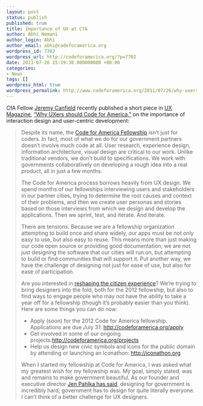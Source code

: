 ```yaml
---
layout: post
status: publish
published: true
title: Importance of UX at CfA
author: Abhi Nemani
author_login: Abhi
author_email: abhi@codeforamerica.org
wordpress_id: 7702
wordpress_url: http://codeforamerica.org/?p=7702
date: 2011-07-26 15:19:38.000000000 +00:00
categories:
- News
tags: []
wordpress_html: true
wordpress_permalink: http://www.codeforamerica.org/2011/07/26/why-uxers-should-code-for-america/
---
```


<p>CfA Fellow <a href="http://codeforamerica.org/author/jeremy">Jeremy Canfield</a> recently published a short piece in <a href="http://uxmag.com">UX Magazine</a>, <a href="http://uxmag.com/short-news/why-uxers-should-join-code-for-america">“Why UXers should Code for America,”</a> on the importance of interaction design and user-centric development:</p>
<blockquote><p>Despite its name, the <a href="http://codeforamerica.org/fellows/" target="_blank">Code for America Fellowship</a> isn’t just for coders. In fact, most of what we do for our government partners doesn’t involve much code at all. User research, experience design, information architecture, visual design are critical to our work. Unlike traditional vendors, we don’t build to specifications. We work with governments collaboratively on developing a rough idea into a real product, all in just a few months.</p>
<p>The Code for America process borrows heavily from UX design. We spend months of our fellowships interviewing users and stakeholders in our partner cities, trying to determine the root causes and context of their problems, and then we create user personas and stories based on those interviews from which we design and develop the applications. Then we sprint, test, and iterate. And iterate.</p>
<p>There are tensions. Because we are a fellowship organization attempting to build once and share widely, our apps must be not only easy to use, but also easy to reuse. This means more than just making our code open source or providing good documentation; we are not just designing the software that our cities will run on, but attempting to build or find communities that will support it. Put another way, we have the challenge of designing not just for ease of use, but also for ease of participation.</p>
<p>Are you interested in <a href="http://uxmag.com/strategy/the-citizen-experience-needs-us" target="_blank">reshaping the citizen experience</a>? We’re trying to bring designers into the fold, both for the 2012 fellowship, but also to find ways to engage people who may not have the ability to take a year off for a fellowship (though it’s probably easier than you think). Here are some things you can do now:</p>
<ul>
<li>Apply (soon) for the 2012 Code for America fellowship. Applications are due July 31: <a href="http://codeforamerica.org/apply" target="_blank">http://codeforamerica.org/apply</a></li>
<li>Get involved in some of our ongoing projects:<a href="http://codeforamerica.org/projects" target="_blank">http://codeforamerica.org/projects</a></li>
<li>Help us design new civic symbols and icons for the public domain by attending or launching an Iconathon: <a href="http://iconathon.org/" target="_blank">http://iconathon.org</a></li>
</ul>
<p>When I started my fellowship at Code for America, I was asked what my greatest wish for my fellowship was. My goal, simply stated, was and remains to make government beautiful. As our founder and executive director <a href="http://codeforamerica.org/2011/06/16/on-diversity/" target="_blank">Jen Pahlka has said</a>, designing for government is incredibly hard; government has to design for quite literally everyone. I can’t think of a better challenge for UX designers.</p></blockquote>
